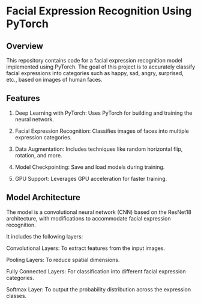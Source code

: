 # Facial Expression Recognition Using PyTorch




## Overview
This repository contains code for a facial expression recognition model implemented using PyTorch. The goal of this project is to accurately classify facial expressions into categories such as happy, sad, angry, surprised, etc., based on images of human faces.

## Features
1. Deep Learning with PyTorch: Uses PyTorch for building and training the neural network.

2. Facial Expression Recognition: Classifies images of faces into multiple expression categories.

3. Data Augmentation: Includes techniques like random horizontal flip, rotation, and more.

4. Model Checkpointing: Save and load models during training.
5. GPU Support: Leverages GPU acceleration for faster training.
## Model Architecture
The model is a convolutional neural network (CNN) based on the ResNet18 architecture, with modifications to accommodate facial expression recognition. 

It includes the following layers:

Convolutional Layers: To extract features from the input images.

Pooling Layers: To reduce spatial dimensions.

Fully Connected Layers: For classification into different facial expression categories.

Softmax Layer: To output the probability distribution across the expression classes.
